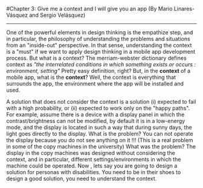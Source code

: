 #Chapter 3: Give me a context and I will give you an app
\(By Mario Linares-Vásquez and Sergio Velásquez\)

---

One of the powerful elements in design thinking is the empathize step, and in particular, the philosophy of understanding the problems and situations from an "inside-out" perspective. In that sense, understanding the context is a "must" if we want to apply design thinking in a mobile app development process. But what is a context? The merriam-webster dictionary defines context as _"the interrelated conditions in which something exists or occurs : environment, setting"_ Pretty easy definition, right? But, in the **context** of a mobile app, what is the **context**? Well, the context is everything that surrounds the app, the environment where the app will be installed and used.

A solution that does not consider the context is a solution (i) expected to fail with a high probability, or (ii) expected to work only on the "happy paths". For example, assume there is a device with a display panel in which the contrast/brightness can not be modified, by default it is in a low-energy mode, and the display is located in such a way that during sunny days, the light goes directly to the display. What is the problem? You can not operate the display because you do not see anything on it !!! (This is a real problem in some of the copy machines in the university) What was the problem? The display in the copy machines was designed without considering the context, and in particular, different settings/environments in which the machine could be operated. Now , lets say you are going to design a solution for personas with disabilities. You need to be in their shoes to design a good solution, you need to understand the context.
